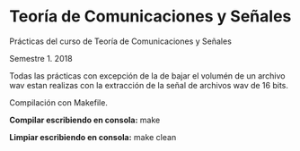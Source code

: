 # Teoría de Comunicaciones y Señales
Prácticas del curso de Teoría de Comunicaciones y Señales

Semestre 1. 2018

Todas las prácticas con excepción de la de bajar el volumén de un archivo wav
estan realizas con la extracción de la señal de archivos wav de 16 bits. 

Compilación con Makefile.

**Compilar escribiendo en consola:**
	make

**Limpiar escribiendo en consola:**
	make clean
